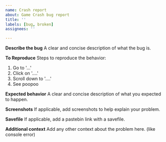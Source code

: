 ```yaml
---
name: Crash report
about: Game Crash bug report
title: ''
labels: [bug, broken]
assignees: ''

---
```


**Describe the bug**
A clear and concise description of what the bug is.

**To Reproduce**
Steps to reproduce the behavior:
1. Go to '...'
2. Click on '....'
3. Scroll down to '....'
4. See poopoo

**Expected behavior**
A clear and concise description of what you expected to happen.

**Screenshots**
If applicable, add screenshots to help explain your problem.

**Savefile**
If applicable, add a pastebin link with a savefile.

**Additional context**
Add any other context about the problem here. (like console error)
